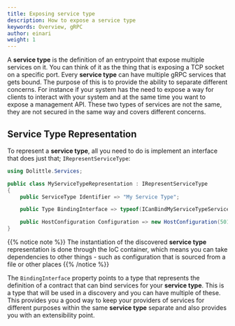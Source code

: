 ```yaml
---
title: Exposing service type
description: How to expose a service type
keywords: Overview, gRPC
author: einari
weight: 1
---
```

A **service type** is the definition of an entrypoint that expose multiple services on it.
You can think of it as the thing that is exposing a TCP socket on a specific port.
Every **service type** can have multiple gRPC services that gets bound.
The purpose of this is to provide the ability to separate different concerns. For instance
if your system has the need to expose a way for clients to interact with your system and
at the same time you want to expose a management API. These two types of services are
not the same, they are not secured in the same way and covers different concerns.

## Service Type Representation

To represent a **service type**, all you need to do is implement an interface that does just that;
`IRepresentServiceType`:

```csharp
using Dolittle.Services;

public class MyServiceTypeRepresentation : IRepresentServiceType
{
    public ServiceType Identifier => "My Service Type";

    public Type BindingInterface => typeof(ICanBindMyServiceTypeServices);

    public HostConfiguration Configuration => new HostConfiguration(50100); // TCP Port
}
```

{{% notice note %}}
The instantiation of the discovered **service type** representation is done through the
IoC container, which means you can take dependencies to other things - such as configuration
that is sourced from a file or other places
{{% /notice %}}

The `BindingInterface` property points to a type that represents the definition of a
contract that can bind services for your **service type**. This is a type that will be used
in a discovery and you can have multiple of these. This provides you a good way to
keep your providers of services for different purposes within the same **service type** separate
and also provides you with an extensibility point.
